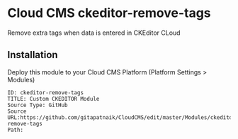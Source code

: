 Cloud CMS ckeditor-remove-tags
==================================================

Remove extra tags when data is entered in CKEditor CLoud

## Installation

Deploy this module to your Cloud CMS Platform (Platform Settings > Modules)

    ID: ckeditor-remove-tags
    TITLE: Custom CKEDITOR Module
    Source Type: GitHub
    Source URL:https://github.com/gitapatnaik/CloudCMS/edit/master/Modules/ckeditor-remove-tags
    Path: 
